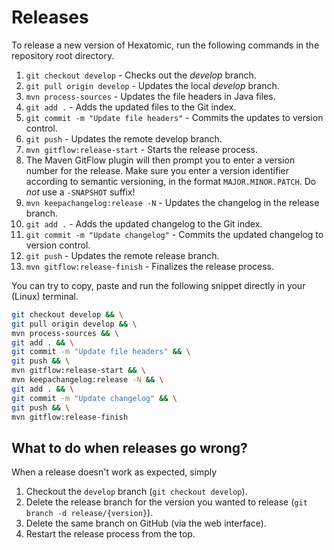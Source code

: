 # Releases

To release a new version of Hexatomic, run the following commands in the repository root directory.

1. `git checkout develop` - Checks out the *develop* branch.
2. `git pull origin develop` - Updates the local *develop* branch.
6. `mvn process-sources` - Updates the file headers in Java files.
6. `git add .` - Adds the updated files to the Git index.
7. `git commit -m "Update file headers"` - Commits the updates to version control.
8. `git push` - Updates the remote develop branch.
3. `mvn gitflow:release-start` - Starts the release process.
4. The Maven GitFlow plugin will then prompt you to enter a version number for the release. Make sure you enter a version identifier according to semantic versioning, in the format `MAJOR.MINOR.PATCH`. Do *not* use a `-SNAPSHOT` suffix!
5. `mvn keepachangelog:release -N` - Updates the changelog in the release branch.
6. `git add .` - Adds the updated changelog to the Git index.
7. `git commit -m "Update changelog"` - Commits the updated changelog to version control.
8. `git push` - Updates the remote release branch.
9. `mvn gitflow:release-finish` - Finalizes the release process.

You can try to copy, paste and run the following snippet directly in your (Linux) terminal.

```bash
git checkout develop && \
git pull origin develop && \
mvn process-sources && \
git add . && \
git commit -m "Update file headers" && \
git push && \
mvn gitflow:release-start && \
mvn keepachangelog:release -N && \
git add . && \
git commit -m "Update changelog" && \
git push && \
mvn gitflow:release-finish
```

## What to do when releases go wrong?

When a release doesn't work as expected, simply

1. Checkout the `develop` branch (`git checkout develop`).
2. Delete the release branch for the version you wanted to release (`git branch -d release/{version}`).
3. Delete the same branch on GitHub (via the web interface).
4. Restart the release process from the top.
